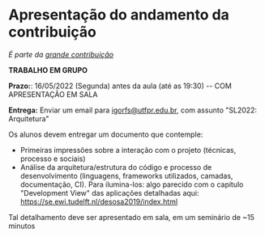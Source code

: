 # Apresentação do andamento da contribuição
*É parte da [grande contribuição](assignments/XX_contribution.md)*

**TRABALHO EM GRUPO**

**Prazo:**: 16/05/2022 (Segunda) antes da aula (até as 19:30) -- COM APRESENTAÇÃO EM SALA

**Entrega:** Enviar um email para igorfs@utfpr.edu.br, com assunto "SL2022: Arquitetura"

Os alunos devem entregar um documento que contemple:
- Primeiras impressões sobre a interação com o projeto (técnicas, processo e sociais)
- Análise da arquitetura/estrutura do código e processo de desenvolvimento (linguagens, frameworks utilizados, camadas, documentação, CI).
Para ilumina-los: algo parecido com o capítulo "Development View" das aplicações detalhadas aqui: https://se.ewi.tudelft.nl/desosa2019/index.html


Tal detalhamento deve ser apresentado em sala, em um seminário de ~15 minutos 
